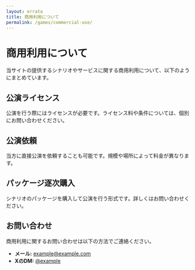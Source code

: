```yaml
---
layout: errata
title: 商用利用について
permalink: /games/commercial-use/
---
```


<div class="commercial-use-page">
  <h1>商用利用について</h1>
  <p>当サイトの提供するシナリオやサービスに関する商用利用について、以下のようにまとめています。</p>

  <!-- 公演ライセンス -->
  <section id="license">
    <h2>公演ライセンス</h2>
    <p>公演を行う際にはライセンスが必要です。ライセンス料や条件については、個別にお問い合わせください。</p>
  </section>

  <!-- 公演依頼 -->
  <section id="request">
    <h2>公演依頼</h2>
    <p>当方に直接公演を依頼することも可能です。規模や場所によって料金が異なります。</p>
  </section>

  <!-- パッケージ逐次購入 -->
  <section id="purchase">
    <h2>パッケージ逐次購入</h2>
    <p>シナリオのパッケージを購入して公演を行う形式です。詳しくはお問い合わせください。</p>
  </section>

  <!-- お問い合わせ -->
  <section id="contact">
    <h2>お問い合わせ</h2>
    <p>商用利用に関するお問い合わせは以下の方法でご連絡ください。</p>
    <ul>
      <li><strong>メール:</strong> <a href="mailto:example@example.com">example@example.com</a></li>
      <li><strong>XのDM:</strong> <a href="https://twitter.com/example" target="_blank">@example</a></li>
    </ul>
  </section>
</div>

